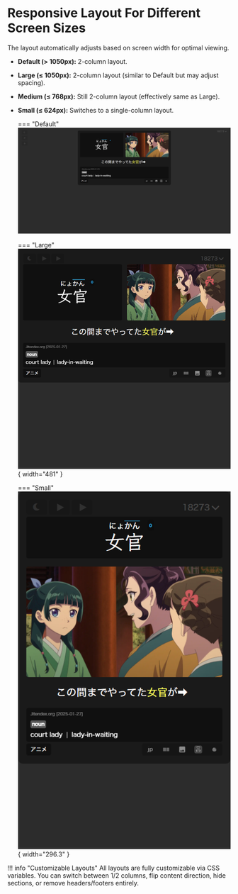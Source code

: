 # Responsive Layout For Different Screen Sizes

The layout automatically adjusts based on screen width for optimal viewing.

*   **Default (> 1050px):** 2-column layout.
*   **Large (≤ 1050px):** 2-column layout (similar to Default but may adjust spacing).
*   **Medium (≤ 768px):** Still 2-column layout (effectively same as Large).
*   **Small (≤ 624px):** Switches to a single-column layout.

    === "Default"
        ![Layout Default](assets/images/Layout_Default.png)

    === "Large"
        ![Layout Large](assets/images/Layout_Large.png){ width="481" }

    === "Small"
        ![Layout Small](assets/images/Layout_Small.png){ width="296.3" }

!!! info "Customizable Layouts"
    All layouts are fully customizable via CSS variables. You can switch between 1/2 columns, flip content direction, hide sections, or remove headers/footers entirely.
